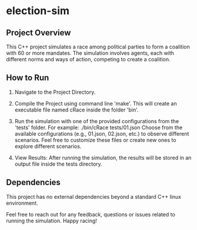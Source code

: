 # election-sim
## Project Overview
This C++ project simulates a race among political parties to form a coalition with 60 or more mandates. The simulation involves agents, each with different norms and ways of action, competing to create a coalition.

## How to Run
1. Navigate to the Project Directory.

2. Compile the Project using command line 'make'.
This will create an executable file named cRace inside the folder 'bin'.

3. Run the simulation with one of the provided configurations from the 'tests' folder.
For example:  ./bin/cRace tests/01.json
Choose from the available configurations (e.g., 01.json, 02.json, etc.) to observe different scenarios. Feel free to customize these files or create new ones to explore different scenarios.

4. View Results:
After running the simulation, the results will be stored in an output file inside the tests directory.

## Dependencies
This project has no external dependencies beyond a standard C++ linux environment.


Feel free to reach out for any feedback, questions or issues related to running the simulation. Happy racing!
